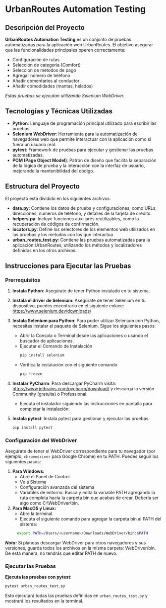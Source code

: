 # **UrbanRoutes Automation Testing**

## Descripción del Proyecto

**UrbanRoutes Automation Testing** es un conjunto de pruebas automatizadas para la aplicación web UrbanRoutes.
El objetivo asegurar que las funcionalidades principales operen correctamente:
- Configuración de rutas
- Selección de categoría (Comfort)
- Selección de métodos de pago
- Agregar número de teléfono
- Añadir comentarios al conductor
- Añadir comodidades (mantas, helados)

_Estas pruebas se ejecutan utilizando Selenium WebDriver._

## Tecnologías y Técnicas Utilizadas

- **Python**: Lenguaje de programación principal utilizado para escribir las pruebas.
- **Selenium WebDriver**: Herramienta para la automatización de navegadores web que permite interactuar con la aplicación como si fuera un usuario real.
- **pytest**: Framework de pruebas para ejecutar y gestionar las pruebas automatizadas.
- **POM (Page Object Model)**: Patrón de diseño que facilita la separación de la lógica de prueba y la interacción con la interfaz de usuario, mejorando la mantenibilidad del código.

## Estructura del Proyecto

El proyecto está dividido en los siguientes archivos:

- **data.py**: Contiene los datos de prueba y configuraciones, como URLs, direcciones, números de teléfono, y detalles de la tarjeta de crédito.
- **helpers.py**: Incluye funciones auxiliares reutilizables, como la recuperación de códigos de confirmación.
- **locators.py**: Define los selectores de los elementos web utilizados en las pruebas y los metodos con los que interactua
- **urban_routes_test.py**: Contiene las pruebas automatizadas para la aplicación UrbanRoutes, utilizando los métodos y localizadores definidos en los otros archivos.

## Instrucciones para Ejecutar las Pruebas

### Prerrequisitos

1. **Instala Python**: Asegúrate de tener Python instalado en tu sistema.
2. **Instala el driver de Selenium**: Asegúrate de tener Selenium en tu dispositivo, puedes encontrarlo en el siguiente enlace: https://www.selenium.dev/downloads/
3. **Instala Selenium para Python**: Para poder utilizar Selenium con Python, necesitas instalar el paquete de Selenium. Sigue los siguientes pasos:
   - Abrir la Consola o Terminal desde las aplicaciones o usando el buscador de aplicaciones.
   - Ejecutar el Comando de Instalación
      ```bash
      pip install selenium
      ```
   - Verifica la instalación con el siguiente comando
      ```bash
      pip freeze
      ```
4. **Instalar PyCharm**: Para descargar PyCharm visita: https://www.jetbrains.com/pycharm/download/ y descarga la versión Community (gratuita) o Professional.
   - Ejecuta el instalador siguiendo las instrucciones en pantalla para completar la instalación.

5. **Instala pytest**: Instala pytest para gestionar y ejecutar las pruebas:
   ```bash
   pip install pytest
   ```

### Configuración del WebDriver

Asegúrate de tener el WebDriver correspondiente para tu navegador (por ejemplo, `chromedriver` para Google Chrome) en tu PATH.
Puedes seguir los siguientes pasos:

1. **Para Windows:**
   - Abre el Panel de Control.
   - Ve a Sistema
   - Configuración avanzada del sistema
   - Variables de entorno. Busca y edita la variable PATH agregando la ruta completa hacia la carpeta bin que acabas de crear. Debería ser algo como C:\\WebDriver\\bin.
2. **Para MacOS y Linux:**
   - Abre la terminal.
   - Ejecuta el siguiente comando para agregar la carpeta bin al PATH del sistema:
    ```bash
      export PATH=/Users/<username>/Downloads/WebDriver/bin:$PATH
      ```
_**Nota:**_ Si planeas descargar WebDriver para otros navegadores y sus versiones, guarda todos los archivos en la misma carpeta: WebDriver/bin. De esta manera, no tendrás que editar PATH de nuevo.

### Ejecutar las Pruebas

**Ejecuta las pruebas con pytest**:
   ```bash
   pytest urban_routes_test.py
   ```
Esto ejecutará todas las pruebas definidas en `urban_routes_test.py` y mostrará los resultados en la terminal.
